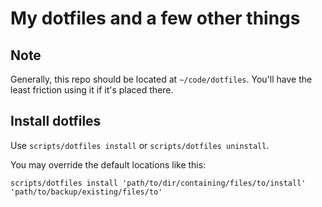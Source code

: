# My dotfiles and a few other things

## Note
Generally, this repo should be located at `~/code/dotfiles`. You'll have the least friction using it if it's placed there.

## Install dotfiles
Use `scripts/dotfiles install` or `scripts/dotfiles uninstall`.

You may override the default locations like this:
```
scripts/dotfiles install 'path/to/dir/containing/files/to/install' 'path/to/backup/existing/files/to'
```
